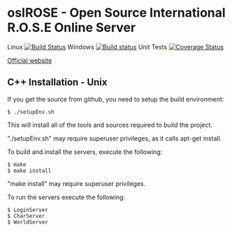 osIROSE - Open Source International R.O.S.E Online Server
===================================================

Linux [![Build Status](https://travis-ci.org/RavenX8/osIROSE-new.svg)](https://travis-ci.org/RavenX8/osIROSE-new)
Windows [![Build status](https://ci.appveyor.com/api/projects/status/20x0eufp7djvunf3?svg=true)](https://ci.appveyor.com/project/RavenX8/osirose-new)
Unit Tests [![Coverage Status](https://coveralls.io/repos/RavenX8/osIROSE-new/badge.svg?branch=trunk&service=github)](https://coveralls.io/github/RavenX8/osIROSE-new?branch=trunk)

[Official website](http://forum.dev-osrose.com/index.php)

C++ Installation - Unix
-----------------------

If you get the source from github, you need to setup the build environment:

    $ ./setupEnv.sh

This will install all of the tools and sources required to build the project.

"./setupEnv.sh" may require superuser privileges, as it calls apt-get install.

To build and install the servers, execute the following:

    $ make
    $ make install

"make install" may require superuser privileges.

To run the servers execute the following:

    $ LoginServer
    $ CharServer
    $ WorldServer

